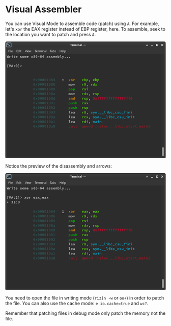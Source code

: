 # Visual Assembler

You can use Visual Mode to assemble code (patch) using `A`.
For example, let's `xor` the EAX register instead of EBP register, here.
To assemble, seek to the location you want to patch and press `A`.

![Before](../pics/before.png)

Notice the preview of the disassembly and arrows:

![After](../pics/after.png)

You need to open the file in writing mode (`rizin -w` or `oo+`) in order to patch the file.
You can also use the cache mode: `e io.cache=true` and `wc?`.

Remember that patching files in debug mode only patch the memory not the file.
